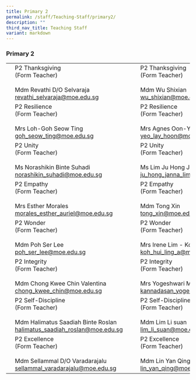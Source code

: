 ```yaml
---
title: Primary 2
permalink: /staff/Teaching-Staff/primary2/
description: ""
third_nav_title: Teaching Staff
variant: markdown
---
```

### Primary 2

|  	|  	|  	|  	|  	|
|---	|---	|---	|---	|---	|
|	| P2 Thanksgiving<br>(Form Teacher)<br><br> Mdm Revathi D/O Selvaraja<br>revathi_selvaraja@moe.edu.sg	|   	| | P2 Thanksgiving <br>(Form Teacher)<br><br>Mdm Wu Shixian<br>wu_shixian@moe.edu.sg|
|	| P2 Resilience<br>(Form Teacher)<br><br>Mrs Loh-Goh Seow Ting<br>goh_seow_ting@moe.edu.sg	|   	| 	| P2 Resilience<br>(Form Teacher)<br><br> Mrs Agnes Oon-Yeo Lay Hoon<br>yeo_lay_hoon@moe.edu.sg|
|	| P2 Unity<br>(Form Teacher)<br><br>Ms Norashikin Binte Suhadi<br>norashikin_suhadi@moe.edu.sg	|   	| | P2 Unity<br>(Form Teacher)<br><br>Ms Lim Ju Hong Janna<br>ju_hong_janna_lim@moe.edu.sg|
|	| P2 Empathy<br>(Form Teacher)<br><br>Mrs Esther Morales<br>morales_esther_auriel@moe.edu.sg	|   	|	| P2 Empathy<br>(Form Teacher)<br><br>Mdm Tong Xin<br>tong_xin@moe.edu.sg|
|	| P2 Wonder<br>(Form Teacher)<br><br>Mdm Poh Ser Lee<br>poh_ser_lee@moe.edu.sg	|   	|  	|  P2 Wonder<br>(Form Teacher)<br><br> Mrs Irene Lim - Koh Hui Ling<br>koh_hui_ling_a@moe.edu.sg	|
| 	| P2 Integrity<br>(Form Teacher)<br><br>Mdm Chong Kwee Chin Valentina<br>chong_kwee_chin@moe.edu.sg|  	|	| P2 Integrity <br>(Form Teacher)<br><br>Mrs Yogeshwari Manikandan Yap<br>kannadasan_yogeswari@moe.edu.sg	|
| 	| P2 Self-Discipline<br>(Form Teacher)<br><br>Mdm Halimatus Saadiah Binte Roslan<br>halimatus_saadiah_roslan@moe.edu.sg<br> 	|   	|	| P2 Self-Discipline <br>(Form Teacher)<br><br>Mdm Lim Li suan<br>lim_li_suan@moe.edu.sg 	|
| 	| P2 Excellence<br>(Form Teacher)<br><br>Mdm Sellammal D/O Varadarajalu<br>sellammal_varadarajalu@moe.edu.sg	|   	|  	| P2 Excellence<br>(Form Teacher)<br><br>Mdm Lin Yan Qing<br>lin_yan_qing@moe.edu.